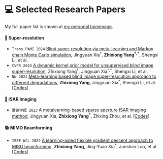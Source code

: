 
# 💻 Selected Research Papers

My full paper list is shown at [my personal homepage](https://ZhixiongYang21.github.io).

#### 🌟 Super-resolution
- ``Trans.PAMI 2024`` [Blind super-resolution via meta-learning and Markov chain Monte Carlo simulation](https://arxiv.org/pdf/2406.08896), Jingyuan Xia<sup>†</sup>, <strong>Zhixiong Yang<sup>†,*</sup></strong>, Shengxi Li, et al.
- ``CVPR 2024`` [A dynamic kernel prior model for unsupervised blind image super-resolution](https://openaccess.thecvf.com/content/CVPR2024/papers/Yang_A_Dynamic_Kernel_Prior_Model_for_Unsupervised_Blind_Image_Super-Resolution_CVPR_2024_paper.pdf), Zhixiong Yang<sup>†</sup>, Jingyuan Xia<sup>†,*</sup>, Shengxi Li, et al. 
- `NN 2024` [Meta-learning based blind image super-resolution approach to different degradations](https://www.sciencedirect.com/science/article/pii/S0893608024003538), 
<strong>Zhixiong Yang</strong>, Jingyuan Xia<sup>*</sup>, Shengxi Li, et al. [[Codes](https://github.com/XYLGroup/DDSR)]

#### 🌟 ISAR Imaging 

- ``雷达学报 2023`` [A metalearning-based sparse aperture ISAR imaging method](https://radars.ac.cn/en/article/doi/10.12000/JR23121), 
Jingyuan Xia, <strong>Zhixiong Yang<sup>*</sup></strong>, Zhixing Zhou, et al. [[Codes](https://github.com/XYLGroup/LABP)]


#### 📚 MIMO Beamforming

- ``IEEE WCL 2022`` [A learning-aided flexible gradient descent approach to MISO beamforming](https://drive.google.com/file/d/1jc84B9e_aexTxjCQt2TZs2DWtBRANhYT/view), 
<strong>Zhixiong Yang</strong>, Jing-Yuan Xia<sup>*</sup>, Junshan Luo, et al. [[Codes](https://github.com/XYLGroup/LAGD)]




